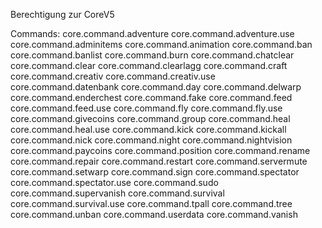 Berechtigung zur CoreV5

Commands:
core.command.adventure
core.command.adventure.use
core.command.adminitems
core.command.animation
core.command.ban
core.command.banlist
core.command.burn
core.command.chatclear
core.command.clear
core.command.clearlagg
core.command.craft
core.command.creativ
core.command.creativ.use
core.command.datenbank
core.command.day
core.command.delwarp
core.command.enderchest
core.command.fake
core.command.feed
core.command.feed.use
core.command.fly
core.command.fly.use
core.command.givecoins
core.command.group
core.command.heal
core.command.heal.use
core.command.kick
core.command.kickall
core.command.nick
core.command.night
core.command.nightvision
core.command.paycoins
core.command.position
core.command.rename
core.command.repair
core.command.restart
core.command.servermute
core.command.setwarp
core.command.sign
core.command.spectator
core.command.spectator.use
core.command.sudo
core.command.supervanish
core.command.survival
core.command.survival.use
core.command.tpall
core.command.tree
core.command.unban
core.command.userdata
core.command.vanish

